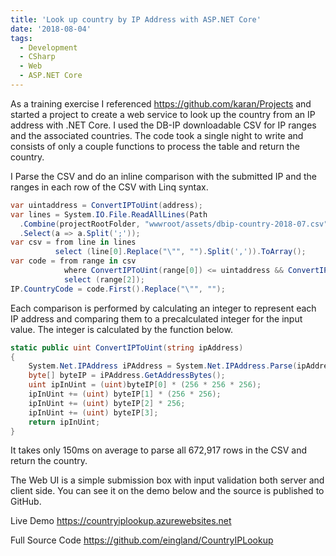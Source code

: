 ```yaml
---
title: 'Look up country by IP Address with ASP.NET Core'
date: '2018-08-04'
tags:
  - Development
  - CSharp
  - Web
  - ASP.NET Core
---
```


As a training exercise I referenced https://github.com/karan/Projects and started a project to create a web service to look up the country from an IP address with .NET Core. I used the DB-IP downloadable CSV for IP ranges and the associated countries. The code took a single night to write and consists of only a couple functions to process the table and return the country.

I Parse the CSV and do an inline comparison with the submitted IP and the ranges in each row of the CSV with Linq syntax.
```csharp
var uintaddress = ConvertIPToUint(address);
var lines = System.IO.File.ReadAllLines(Path
  .Combine(projectRootFolder, "wwwroot/assets/dbip-country-2018-07.csv"))
  .Select(a => a.Split(';'));
var csv = from line in lines
          select (line[0].Replace("\"", "").Split(',')).ToArray();
var code = from range in csv
            where ConvertIPToUint(range[0]) <= uintaddress && ConvertIPToUint(range[1]) >= uintaddress
            select (range[2]);
IP.CountryCode = code.First().Replace("\"", "");
```

Each comparison is performed by calculating an integer to represent each IP address and comparing them to a precalculated integer for the input value. The integer is calculated by the function below.
```csharp
static public uint ConvertIPToUint(string ipAddress)
{
    System.Net.IPAddress iPAddress = System.Net.IPAddress.Parse(ipAddress);
    byte[] byteIP = iPAddress.GetAddressBytes();
    uint ipInUint = (uint)byteIP[0] * (256 * 256 * 256);
    ipInUint += (uint) byteIP[1] * (256 * 256);
    ipInUint += (uint) byteIP[2] * 256;
    ipInUint += (uint) byteIP[3];
    return ipInUint;
}
```
It takes only 150ms on average to parse all 672,917 rows in the CSV and return the country.

The Web UI is a simple submission box with input validation both server and client side. You can see it on the demo below and the source is published to GitHub.

Live Demo
https://countryiplookup.azurewebsites.net

Full Source Code
https://github.com/eingland/CountryIPLookup